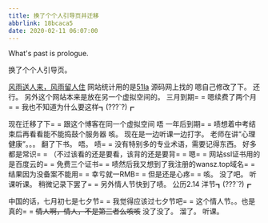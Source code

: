 ```yaml
---
title: 换了个个人引导页并迁移
abbrlink: 18bcaca5
date: 2020-02-11 06:07:00
---
```

What's past is prologue.

<!--more-->换了个个人引导页。
[风雨送人来，风雨留人住][1]
网站统计用的是[51la][2]
源码网上找的
嗯自己修改了下。
还行。
另外这个网站本来是放在另一个虚拟空间的。
三月到期= =
嗯续费了两个月= = 
我也不知道为什么要这样┓(???`?)┏


现在迁移了下= =
跟这个博客在同一个虚拟空间
唔
一年后到期= =
啧想着中考结束后再看看能不能捣鼓个服务器
咳。
现在是一边听课一边打字。
老师在讲“心理健康”。。。
翻了下书。
唔。
啧= =
没有特别多的专业术语，需要记得东西。
好多都是常识= =
（不过该看的还是要看，该背的还是要背= =
嗯= =
网站ssl证书用的是百度云的= =
免费三个证书= =
啧然后我又想到了我注册的wansz.top域名= =
结果因为没备案不能用= =
幸亏就一RMB= =
但是还是心疼= =
咳。
没了吧。
听课听课。
稍微记录下罢了= =
另外情人节快到了啧。
公历2.14
洋节┓(???`?)┏


中国的话，七月初七是七夕节= =
我觉得应该过七夕节吧= =
这个情人节。。也是真的= =
~~情人啊，情人，不是第三者么咳咳~~
没了没了。
溜了。
听课。


[1]: https://zhiluo.top/
[2]: https://www.51.la/